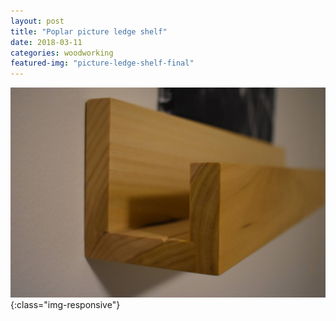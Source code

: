 ```yaml
---
layout: post
title: "Poplar picture ledge shelf"
date: 2018-03-11
categories: woodworking 
featured-img: "picture-ledge-shelf-final"
---
```




![picture-ledge-shelf-final](/assets/img/posts/picture-ledge-shelf-final.jpg){:class="img-responsive"}

